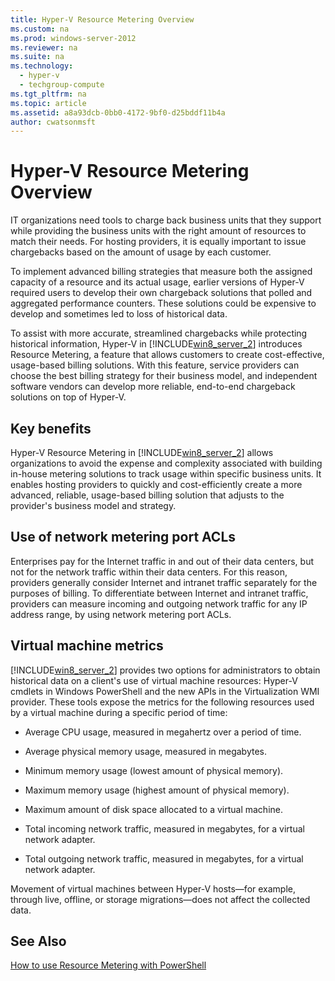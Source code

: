 ```yaml
---
title: Hyper-V Resource Metering Overview
ms.custom: na
ms.prod: windows-server-2012
ms.reviewer: na
ms.suite: na
ms.technology: 
  - hyper-v
  - techgroup-compute
ms.tgt_pltfrm: na
ms.topic: article
ms.assetid: a8a93dcb-0bb0-4172-9bf0-d25bddf11b4a
author: cwatsonmsft
---
```

# Hyper-V Resource Metering Overview
IT organizations need tools to charge back business units that they support while providing the business units with the right amount of resources to match their needs. For hosting providers, it is equally important to issue chargebacks based on the amount of usage by each customer.  
  
To implement advanced billing strategies that measure both the assigned capacity of a resource and its actual usage, earlier versions of Hyper\-V required users to develop their own chargeback solutions that polled and aggregated performance counters. These solutions could be expensive to develop and sometimes led to loss of historical data.  
  
To assist with more accurate, streamlined chargebacks while protecting historical information, Hyper\-V in [!INCLUDE[win8_server_2](../Token/win8_server_2_md.md)] introduces Resource Metering, a feature that allows customers to create cost\-effective, usage\-based billing solutions. With this feature, service providers can choose the best billing strategy for their business model, and independent software vendors can develop more reliable, end\-to\-end chargeback solutions on top of Hyper\-V.  
  
## Key benefits  
Hyper\-V Resource Metering in [!INCLUDE[win8_server_2](../Token/win8_server_2_md.md)] allows organizations to avoid the expense and complexity associated with building in\-house metering solutions to track usage within specific business units. It enables hosting providers to quickly and cost\-efficiently create a more advanced, reliable, usage\-based billing solution that adjusts to the provider's business model and strategy.  
  
## Use of network metering port ACLs  
Enterprises pay for the Internet traffic in and out of their data centers, but not for the network traffic within their data centers. For this reason, providers generally consider Internet and intranet traffic separately for the purposes of billing. To differentiate between Internet and intranet traffic, providers can measure incoming and outgoing network traffic for any IP address range, by using network metering port ACLs.  
  
## Virtual machine metrics  
[!INCLUDE[win8_server_2](../Token/win8_server_2_md.md)] provides two options for administrators to obtain historical data on a client's use of virtual machine resources: Hyper\-V cmdlets in Windows PowerShell and the new APIs in the Virtualization WMI provider. These tools expose the metrics for the following resources used by a virtual machine during a specific period of time:  
  
-   Average CPU usage, measured in megahertz over a period of time.  
  
-   Average physical memory usage, measured in megabytes.  
  
-   Minimum memory usage \(lowest amount of physical memory\).  
  
-   Maximum memory usage \(highest amount of physical memory\).  
  
-   Maximum amount of disk space allocated to a virtual machine.  
  
-   Total incoming network traffic, measured in megabytes, for a virtual network adapter.  
  
-   Total outgoing network traffic, measured in megabytes, for a virtual network adapter.  
  
Movement of virtual machines between Hyper\-V hosts—for example, through live, offline, or storage migrations—does not affect the collected data.  
  
## See Also  
[How to use Resource Metering with PowerShell](http://blogs.technet.com/b/virtualization/archive/2012/08/20/how-to-use-resource-metering-with-powershell.aspx)  
  
